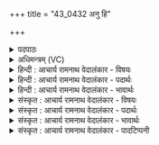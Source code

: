+++
title = "43_0432 अनु हि"

+++
<details><summary>पदपाठः</summary>

अ꣡नु꣢꣯। हि। त्वा꣣। सुत꣢म्। सो꣣म। म꣡दा꣢꣯मसि। म꣣हे꣢। स꣣मर्यरा꣡ज्ये꣢। स꣣मर्य। रा꣡ज्ये꣢꣯। वा꣡जा꣢꣯न्। अ꣣भि꣢। प꣣वमान। प्र꣢। गा꣣हसे। ४३२।
</details>

<details><summary>अधिमन्त्रम् (VC)</summary>

- पवमानः सोमः
- ऋण0त्रसदस्यू
- त्रिपदा अनुष्टुप्पिपीलिकामध्या
- गान्धारः
- ऐन्द्रं काण्डम्
</details>

<details><summary>हिन्दी : आचार्य रामनाथ वेदालंकार - विषयः</summary>

अगले मन्त्र मेंसोम नाम से परमात्मा, जीवात्मा और राजा को सम्बोधित किया गया है।
</details>

<details><summary>हिन्दी : आचार्य रामनाथ वेदालंकार - पदार्थः</summary>

पदार्थान्वय -  हे (सोम) परमात्मन्, जीवात्मन् वा राजन् ! (सुतम्) अभिषिक्त किये हुए (त्वा) तुम्हारा (अनु) अनुगमन करके, हम (महे) महान् (समर्यराज्ये) देवासुरसंग्राम में कुशल दिव्य भावों व वीर क्षत्रियों के राज्य में (मदामसि हि) निश्चय ही आनन्द लाभ करते हैं। हे (पवमान) पवित्रकर्ता देव ! तुम (वाजान् अभि) हमें बल, विज्ञान वा ऐश्वर्य प्राप्त कराने के लिए (प्र गाहसे) प्रकृष्ट रूप से आलोडित करते हो अर्थात् आलोडित करके क्रियाशील बना देते हो ॥६॥ इस मन्त्र में अर्थश्लेष अलङ्कार है ॥६॥
</details>

<details><summary>हिन्दी : आचार्य रामनाथ वेदालंकार - भावार्थः</summary>

भावार्थ -  परमात्मा, जीवात्मा और वीर मनुष्य को राजा के पद पर अभिषिक्त करके संग्राम-कुशल वीरभावों व वीरजनों के राज्य में निवास करते हुए हम देवासुरसंग्राम में विजय और उत्कर्ष पायें ॥६॥
</details>

<details><summary>संस्कृत : आचार्य रामनाथ वेदालंकार - विषयः</summary>

अथ सोमनाम्ना परमात्मानं जीवात्मानं राजानं च सम्बोधयति।
</details>

<details><summary>संस्कृत : आचार्य रामनाथ वेदालंकार - पदार्थः</summary>

पदार्थान्वय -  हे (सोम) परमात्मन् जीवात्मन् राजन् वा ! (सुतम्) अभिषिक्तम् (त्वा) त्वाम् (अनु) अनुगम्य (महे) महति (समर्यराज्ये) समर्याणां देवासुरसमरे कुशलानां देवभावानां क्षत्रिययोद्धॄणां वा राज्ये। समर प्रातिपदिकात् कुशलार्थे यत्। वयम् (मदामसि हि) निश्चयेन मदामः आनन्दमुपलभामहे। अत्र हि-योगान्निघाताभावः। हे (पवमान) पवित्रकर्तः देव ! त्वम् (वाजान् अभि) बलानि विज्ञानानि ऐश्वर्याणि वा अभिप्रापयितुम् (प्र गाहसे) अस्मान् प्रकर्षेण आलोडयसि, आलोड्य क्रियाशीलान् करोषीति भावः ॥६॥ अत्र अर्थश्लेषालङ्कारः ॥६॥
</details>

<details><summary>संस्कृत : आचार्य रामनाथ वेदालंकार - भावार्थः</summary>

भावार्थ -  परमात्मानं जीवात्मानं वीरं मनुष्यं वा राजपदेऽभिषिच्य संग्रामकुशलानां वीरभावानां वीरजनानां च राज्ये निवसन्तो वयं देवासुरसंग्रामे विजयमुत्कर्षं च प्राप्नुयाम ॥६॥
</details>

<details><summary>संस्कृत : आचार्य रामनाथ वेदालंकार - पादटिप्पनी</summary>

टिप्पनी -   १. ऋ० ९।११०।२; साम० १३६६।
</details>